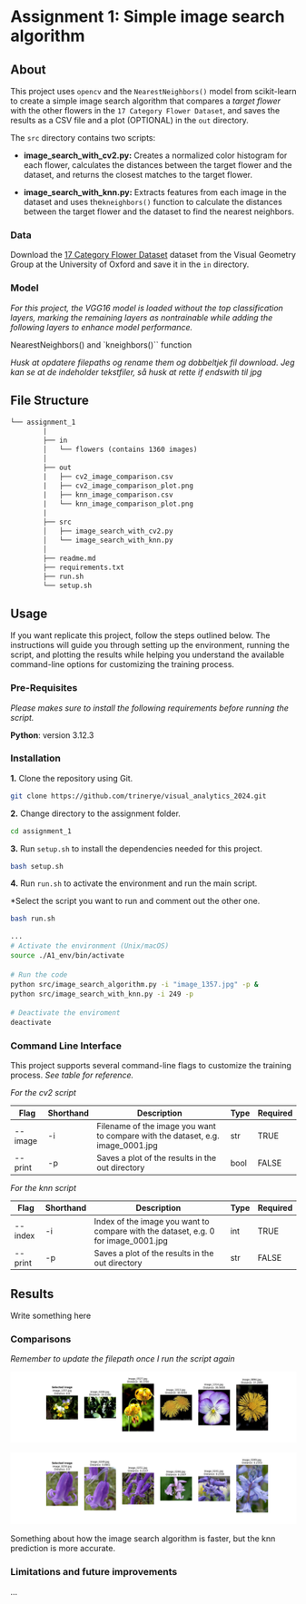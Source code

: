 # Assignment 1: Simple image search algorithm

## About

This project uses ``opencv`` and the ``NearestNeighbors()`` model from scikit-learn to create a simple image search algorithm that compares a *target flower* with the other flowers in the ``17 Category Flower Dataset``, and saves the results as a CSV file and a plot (OPTIONAL) in the ``out`` directory. 

The ``src`` directory contains two scripts:

- **image_search_with_cv2.py:** Creates a normalized color histogram for each flower, calculates the distances between the target flower and the dataset, and returns the closest matches to the target flower.

- **image_search_with_knn.py:** Extracts features from each image in the dataset and uses the``kneighbors()`` function to calculate the distances between the target flower and the dataset to find the nearest neighbors.


### Data

Download the [17 Category Flower Dataset](https://www.robots.ox.ac.uk/~vgg/data/flowers/17) dataset from the Visual Geometry Group at the University of Oxford and save it in the ``in`` directory. 

### Model

*For this project, the VGG16 model is loaded without the top classification layers, marking the remaining layers as nontrainable while adding the following layers to enhance model performance.*

NearestNeighbors() and `kneighbors()`` function

*Husk at opdatere filepaths og rename them og dobbeltjek fil download. Jeg kan se at de indeholder tekstfiler, så husk at rette if endswith til jpg*

##  File Structure

```
└── assignment_1
        |
        ├── in
        │   └── flowers (contains 1360 images)
        │      
        ├── out
        |   ├── cv2_image_comparison.csv
        |   ├── cv2_image_comparison_plot.png
        |   ├── knn_image_comparison.csv
        |   └── knn_image_comparison_plot.png
        |
        ├── src
        │   ├── image_search_with_cv2.py
        │   └── image_search_with_knn.py
        │     
        ├── readme.md
        ├── requirements.txt
        ├── run.sh
        └── setup.sh
```
## Usage

If you want replicate this project, follow the steps outlined below. The instructions will guide you through setting up the environment, running the script, and plotting the results while helping you understand the available command-line options for customizing the training process. 

### Pre-Requisites

*Please makes sure to install the following requirements before running the script.*

**Python**: version 3.12.3

### Installation

**1.** Clone the repository using Git.
```sh
git clone https://github.com/trinerye/visual_analytics_2024.git
```

**2.** Change directory to the assignment folder.
```sh
cd assignment_1
```

**3.** Run ``setup.sh`` to install the dependencies needed for this project. 
```sh
bash setup.sh
```
**4.** Run ``run.sh`` to activate the environment and run the main script. 

*Select the script you want to run and comment out the other one.  
```sh
bash run.sh
```
```sh
...
# Activate the environment (Unix/macOS)
source ./A1_env/bin/activate

# Run the code
python src/image_search_algorithm.py -i "image_1357.jpg" -p &
python src/image_search_with_knn.py -i 249 -p

# Deactivate the enviroment
deactivate
```

### Command Line Interface  

This project supports several command-line flags to customize the training process. *See table for reference.*

*For the cv2 script*

|Flag      |Shorthand|Description                                                                     |Type|Required|
|----------|---------|--------------------------------------------------------------------------------|----|--------|
| --image  | -i      |Filename of the image you want to compare with the dataset, e.g. image_0001.jpg |str |TRUE    |
| --print  | -p      |Saves a plot of the results in the out directory                                |bool|FALSE   |

*For the knn script*


|Flag      |Shorthand|Description                                                                        |Type|Required|
|----------|---------|-----------------------------------------------------------------------------------|----|--------|
| --index  | -i      |Index of the image you want to compare with the dataset, e.g. 0 for image_0001.jpg |int |TRUE    |
| --print  | -p      |Saves a plot of the results in the out directory                                   |str |FALSE   |

## Results 

Write something here

### Comparisons

*Remember to update the filepath once I run the script again*

![plot](out/cv2_images/image_comparison_plot.png)

![plot](out/knn_images/image_comparison_plot.png)

Something about how the image search algorithm is faster, but the knn prediction is more accurate.


### Limitations and future improvements 

...



